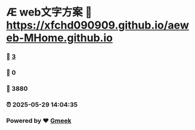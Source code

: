 # Æ web文字方案 :link: https://xfchd090909.github.io/aeweb-MHome.github.io 
### :page_facing_up: [3](https://xfchd090909.github.io/aeweb-MHome.github.io/tag.html) 
### :speech_balloon: 0 
### :hibiscus: 3880 
### :alarm_clock: 2025-05-29 14:04:35 
### Powered by :heart: [Gmeek](https://github.com/Meekdai/Gmeek)
